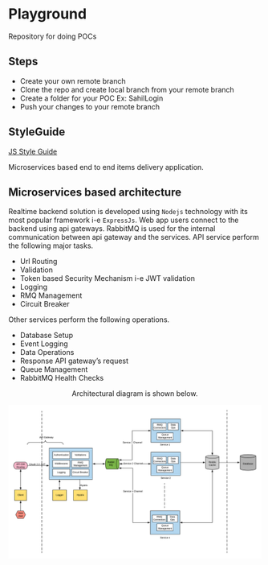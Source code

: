 # Playground

Repository for doing POCs

## Steps

- Create your own remote branch
- Clone the repo and create local branch from your remote branch
- Create a folder for your POC Ex: SahilLogin
- Push your changes to your remote branch

## StyleGuide

[JS Style Guide](https://github.com/airbnb/javascript)

Microservices based end to end items delivery application.

## Microservices based architecture

Realtime backend solution is developed using `Nodejs` technology with its most popular framework i-e `ExpressJs`. Web app users connect to the backend using api gateways. RabbitMQ is used for the internal communication between api gateway and the services. API service perform the following major tasks.

- Url Routing
- Validation
- Token based Security Mechanism i-e JWT validation
- Logging
- RMQ Management
- Circuit Breaker

Other services perform the following operations.

- Database Setup
- Event Logging
- Data Operations
- Response API gateway’s request
- Queue Management
- RabbitMQ Health Checks

<p align=center> Architectural diagram is shown below. <p>
  
![architecture](./docs/img/architecture.png)
